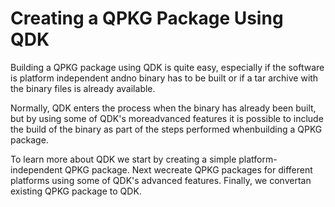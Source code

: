 # Creating a QPKG Package Using QDK

Building a QPKG package using QDK is quite easy, especially if the software is platform independent andno binary has to be built or if a tar archive with the binary files is already available.

Normally, QDK enters the process when the binary has already been built, but by using some of QDK's moreadvanced features it is possible to include the build of the binary as part of the steps performed whenbuilding a QPKG package.

To learn more about QDK we start by creating a simple platform-independent QPKG package. Next wecreate QPKG packages for different platforms using some of QDK's advanced features. Finally, we convertan existing QPKG package to QDK.

